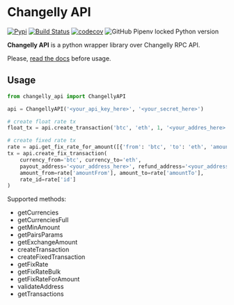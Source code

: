 # Changelly API
[![Pypi](https://img.shields.io/pypi/v/changelly-api.svg)](https://pypi.python.org/pypi/changelly-api)
[![Build Status](https://travis-ci.com/k0t3n/changelly_api.svg?branch=master)](https://travis-ci.com/k0t3n/changelly_api)
[![codecov](https://codecov.io/gh/k0t3n/changelly_api/branch/master/graph/badge.svg)](https://codecov.io/gh/k0t3n/changelly_api)
![GitHub Pipenv locked Python version](https://img.shields.io/github/pipenv/locked/python-version/k0t3n/changelly_api)

**Changelly API** is a python wrapper library over Changelly RPC API.

Please, [read the docs](https://github.com/changelly/api-changelly) before usage.

## Usage
```python
from changelly_api import ChangellyAPI

api = ChangellyAPI('<your_api_key_here>', '<your_secret_here>')

# create float rate tx
float_tx = api.create_transaction('btc', 'eth', 1, '<your_addres_here>')

# create fixed rate tx
rate = api.get_fix_rate_for_amount([{'from': 'btc', 'to': 'eth', 'amountFrom': 0.5}])[0]
tx = api.create_fix_transaction(
    currency_from='btc', currency_to='eth',
    payout_address='<your_address_here>', refund_address='<your_address_here>',
    amount_from=rate['amountFrom'], amount_to=rate['amountTo'],
    rate_id=rate['id']
)

```
Supported methods:
* getCurrencies
* getCurrenciesFull
* getMinAmount
* getPairsParams
* getExchangeAmount
* createTransaction
* createFixedTransaction
* getFixRate
* getFixRateBulk
* getFixRateForAmount
* validateAddress
* getTransactions
